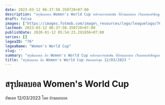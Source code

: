 ```yaml
---
date: 2023-03-12 06:37:50.350720+07:00
description: "สรุปผลบอล Women's World Cup หลังจบการแข่งขัน ที่บ้านผลบอล เว็บเผยแพร่ข้อมูลการแข่งขันฟุตบอลที่เชื่อถือได้ และ อัพเดทไวที่สุด"
draft: false
images: ["https://images.fotmob.com/image\_resources/logo/leaguelogo/76.png"]
lastmod: 2023-03-12 06:37:50.350720+07:00
publishDate: 2020-01-12 05:54:23.291856+07:00
series: []
legeaID: "76"
legeaName: "Women's World Cup"
slug: ''
summary: "สรุปผลบอล ลีก Women's World Cup หลังจบการแข่งขัน ที่บ้านผลบอล เว็บเผยแพร่ข้อมูลการแข่งขันฟุตบอลที่เชื่อถือได้ และ อัพเดทไวที่สุด"
title: "สรุปผลบอล ลีก Women's World Cup อัพเดทล่าสุด 12/03/2023 "
---
```


# สรุปผลบอล Women's World Cup
อัพเดท 12/03/2023 โดย บ้านผลบอล

